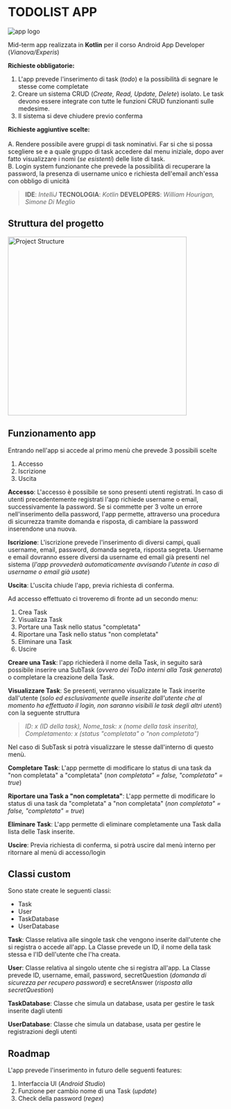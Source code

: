 # TODOLIST APP

![app logo](https://user-images.githubusercontent.com/78272736/205112782-194b9830-5480-4575-8084-2a3aae7b1195.png)


Mid-term app realizzata in **Kotlin** per il corso Android App Developer (*Vianova/Experis*)

**Richieste obbligatorie:** 
1. L'app prevede l'inserimento di task (*todo*) e la possibilità di segnare le stesse come completate
2. Creare un sistema CRUD (*Create, Read, Update, Delete*) isolato. Le task devono essere integrate con tutte le funzioni CRUD funzionanti sulle medesime.
3. Il sistema si deve chiudere previo conferma

**Richieste aggiuntive scelte:** <br/><br/>
A. Rendere possibile avere gruppi di task nominativi. Far si che si possa scegliere se e a quale gruppo di task accedere dal menu iniziale, dopo aver fatto visualizzare i nomi (*se esistenti*) delle liste di task.<br/>
B. Login system funzionante che prevede la possibilità di recuperare la password, la presenza di username unico e richiesta dell'email anch'essa con obbligo di unicità

>**IDE**: *IntelliJ*
**TECNOLOGIA**: *Kotlin*
**DEVELOPERS**: *William Hourigan, Simone Di Meglio*

## Struttura del progetto

<img width="412" alt="Project Structure" src="https://user-images.githubusercontent.com/78272736/205112549-a5a04c6e-09f3-4055-8ad0-56bf6a8708b2.png">


## Funzionamento app

Entrando nell'app si accede al primo menù che prevede 3 possibili scelte
 
1) Accesso
2) Iscrizione
3) Uscita 

**Accesso**: L'accesso è possibile se sono presenti utenti registrati. In caso di utenti precedentemente registrati l'app richiede username o email, successivamente la password. Se si commette per 3 volte un errore nell'inserimento della password, l'app permette, attraverso una procedura di sicurrezza tramite domanda e risposta, di cambiare la password inserendone una nuova. 

**Iscrizione**: L'iscrizione prevede l'inserimento di diversi campi, quali username, email, password, domanda segreta, risposta segreta. Username e email dovranno essere diversi da username ed email già presenti nel sistema (*l'app provvederà automaticamente avvisando l'utente in caso di username o email già usate*)

**Uscita**: L'uscita chiude l'app, previa richiesta di conferma. 

Ad accesso effettuato ci troveremo di fronte ad un secondo menu: 

1) Crea Task
2) Visualizza Task 
3) Portare una Task nello status "completata"
4) Riportare una Task nello status "non completata"
5) Eliminare una Task
6) Uscire

**Creare una Task**: l'app richiederà il nome della Task, in seguito sarà possibile inserire una SubTask (*ovvero dei ToDo interni alla Task generata*) o completare la creazione della Task.

**Visualizzare Task**: Se presenti, verranno visualizzate le Task inserite dall'utente (*solo ed esclusivamente quelle inserite dall'utente che al momento ha effettuato il login, non saranno visibili le task degli altri utenti*) con la seguente struttura 

> *ID: x (ID della task), Nome_task: x (nome della task inserita), Completamento: x (status "completata" o "non completata")*

Nel caso di SubTask si potrà visualizzare le stesse dall'interno di questo menù.

**Completare Task**:  L'app permette di modificare lo status di una task da "non completata" a "completata" (*non completata" = false, "completata" = true*)

**Riportare una Task a "non completata"**:  L'app permette di modificare lo status di una task da "completata" a "non completata" (*non completata" = false, "completata" = true*)

**Eliminare Task**:  L'app permette di eliminare completamente una Task dalla lista delle Task inserite.

**Uscire**:  Previa richiesta di conferma, si potrà uscire dal menù interno per ritornare al menù di accesso/login

## Classi custom

Sono state create le seguenti classi:

- Task
- User
- TaskDatabase
- UserDatabase

**Task**: Classe relativa alle singole task che vengono inserite dall'utente che si registra o accede all'app. La Classe prevede un ID, il nome della task stessa e l'ID dell'utente che l'ha creata. 

**User**: Classe relativa al singolo utente che si registra all'app. La Classe prevede ID, username, email, password, secretQuestion (*domanda di sicurezza per recupero password*) e secretAnswer (*risposta alla secretQuestion*)

**TaskDatabase**: Classe che simula un database, usata per gestire le task inserite dagli utenti

**UserDatabase**: Classe che simula un database, usata per gestire le registrazioni degli utenti

## Roadmap

L'app prevede l'inserimento in futuro delle seguenti features: 

 1. Interfaccia UI (*Android Studio*)
 2. Funzione per cambio nome di una Task (*update*)
 3. Check della password (*regex*)
